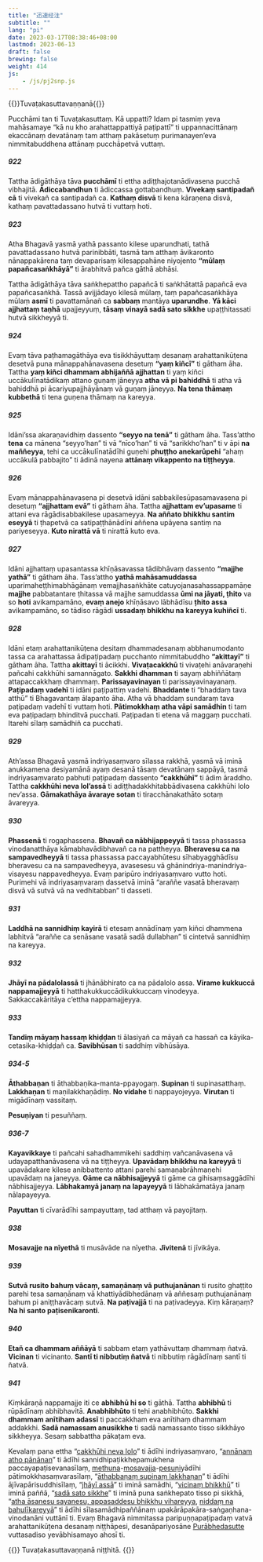 ```yaml
---
title: "迅速经注"
subtitle: ""
lang: "pi"
date: 2023-03-17T08:38:46+08:00
lastmod: 2023-06-13
draft: false
brewing: false
weight: 414
js:
    - /js/pj2snp.js
---
```


{{<subtitle>}}Tuvaṭakasuttavaṇṇanā{{</subtitle>}}

Pucchāmi tan ti Tuvaṭakasuttaṃ. Kā uppatti? Idam pi tasmiṃ yeva mahāsamaye “kā nu kho arahattappattiyā paṭipattī” ti uppannacittānaṃ ekaccānaṃ devatānaṃ tam atthaṃ pakāsetuṃ purimanayen’eva nimmitabuddhena attānaṃ pucchāpetvā vuttaṃ.

##### 922

Tattha ādigāthāya tāva **pucchāmī** ti ettha adiṭṭhajotanādivasena pucchā vibhajitā. **Ādiccabandhun** ti ādiccassa gottabandhuṃ. **Vivekaṃ santipadañ cā** ti vivekañ ca santipadañ ca. **Kathaṃ disvā** ti kena kāraṇena disvā, kathaṃ pavattadassano hutvā ti vuttaṃ hoti.

##### 923

Atha Bhagavā yasmā yathā passanto kilese uparundhati, tathā pavattadassano hutvā parinibbāti, tasmā tam atthaṃ āvikaronto nānappakārena taṃ devaparisaṃ kilesappahāne niyojento **“mūlaṃ papañcasaṅkhāyā”** ti ārabhitvā pañca gāthā abhāsi.

Tattha ādigāthāya tāva saṅkhepattho papañcā ti saṅkhātattā papañcā eva papañcasaṅkhā. Tassā avijjādayo kilesā mūlaṃ, taṃ papañcasaṅkhāya mūlaṃ **asmī** ti pavattamānañ ca **sabbaṃ** mantāya **uparundhe**. **Yā kāci ajjhattaṃ taṇhā** upajjeyyuṃ, **tāsaṃ vinayā sadā sato sikkhe** upaṭṭhitassati hutvā sikkheyyā ti.

##### 924

Evaṃ tāva paṭhamagāthāya eva tisikkhāyuttaṃ desanaṃ arahattanikūṭena desetvā puna mānappahānavasena desetuṃ **“yaṃ kiñcī”** ti gātham āha. Tattha **yaṃ kiñci dhammam abhijaññā ajjhattan** ti yaṃ kiñci uccākulīnatādikaṃ attano guṇaṃ jāneyya **atha vā pi bahiddhā** ti atha vā bahiddhā pi ācariyupajjhāyānaṃ vā guṇaṃ jāneyya. **Na tena thāmaṃ kubbethā** ti tena guṇena thāmaṃ na kareyya.

##### 925

Idāni’ssa akaraṇavidhiṃ dassento **“seyyo na tenā”** ti gātham āha. Tass’attho **tena** ca mānena “seyyo’han” ti vā “nīco’han” ti vā “sarikkho’han” ti v āpi **na maññeyya**, tehi ca uccākulīnatādīhi guṇehi **phuṭṭho anekarūpehi** “ahaṃ uccākulā pabbajito” ti ādinā nayena **attānaṃ vikappento na tiṭṭheyya**.

##### 926

Evaṃ mānappahānavasena pi desetvā idāni sabbakilesūpasamavasena pi desetuṃ **“ajjhattam evā”** ti gātham āha. Tattha **ajjhattam ev’upasame** ti attani eva rāgādisabbakilese upasameyya. **Na aññato bhikkhu santim eseyyā** ti ṭhapetvā ca satipaṭṭhānādīni aññena upāyena santiṃ na pariyeseyya. **Kuto nirattā vā** ti nirattā kuto eva.

##### 927

Idāni ajjhattaṃ upasantassa khīṇāsavassa tādibhāvaṃ dassento **“majjhe yathā”** ti gātham āha. Tass’attho **yathā mahāsamuddassa** uparimaheṭṭhimabhāgānaṃ vemajjhasaṅkhāte catuyojanasahassappamāṇe **majjhe** pabbatantare ṭhitassa vā majjhe samuddassa **ūmi na jāyati, ṭhito** va so **hoti** avikampamāno, **evaṃ anejo** khīṇāsavo lābhādīsu **ṭhito assa** avikampamāno, so tādiso rāgādi **ussadaṃ bhikkhu na kareyya kuhiñcī** ti.

##### 928

Idāni etaṃ arahattanikūṭena desitaṃ dhammadesanaṃ abbhanumodanto tassa ca arahattassa ādipaṭipadaṃ pucchanto nimmitabuddho **“akittayī”** ti gātham āha. Tattha **akittayī** ti ācikkhi. **Vivaṭacakkhū** ti vivaṭehi anāvaraṇehi pañcahi cakkhūhi samannāgato. **Sakkhi dhamman** ti sayaṃ abhiññātaṃ attapaccakkhaṃ dhammaṃ. **Parissayavinayan** ti parissayavinayanaṃ. **Paṭipadaṃ vadehī** ti idāni paṭipattiṃ vadehi. **Bhaddante** ti “bhaddaṃ tava atthū” ti Bhagavantaṃ ālapanto āha. Atha vā bhaddaṃ sundaraṃ tava paṭipadaṃ vadehī ti vuttaṃ hoti. **Pātimokkhaṃ atha vāpi samādhin** ti tam eva paṭipadaṃ bhinditvā pucchati. Paṭipadan ti etena vā maggaṃ pucchati. Itarehi sīlaṃ samādhiñ ca pucchati.

##### 929

Ath’assa Bhagavā yasmā indriyasaṃvaro sīlassa rakkhā, yasmā vā iminā anukkamena desiyamānā ayaṃ desanā tāsaṃ devatānaṃ sappāyā, tasmā indriyasaṃvarato pabhuti paṭipadaṃ dassento **“cakkhūhī”** ti ādim āraddho. Tattha **cakkhūhi neva lol’assā** ti adiṭṭhadakkhitabbādivasena cakkhūhi lolo nev’assa. **Gāmakathāya āvaraye sotan** ti tiracchānakathāto sotaṃ āvareyya.

##### 930

**Phassenā** ti rogaphassena. **Bhavañ ca nābhijappeyyā** ti tassa phassassa vinodanatthāya kāmabhavādibhavañ ca na pattheyya. **Bheravesu ca na sampavedheyyā** ti tassa phassassa paccayabhūtesu sīhabyagghādīsu bheravesu ca na sampavedheyya, avasesesu vā ghānindriya-manindriya-visayesu nappavedheyya. Evaṃ paripūro indriyasaṃvaro vutto hoti. Purimehi vā indriyasaṃvaraṃ dassetvā iminā “araññe vasatā bheravaṃ disvā vā sutvā vā na vedhitabban” ti dasseti.

##### 931

**Laddhā na sannidhiṃ kayirā** ti etesaṃ annādīnaṃ yaṃ kiñci dhammena labhitvā “araññe ca senāsane vasatā sadā dullabhan” ti cintetvā sannidhiṃ na kareyya.

##### 932

**Jhāyī na pādalolassā** ti jhānābhirato ca na pādalolo assa. **Virame kukkuccā nappamajjeyyā** ti hatthakukkuccādikukkuccaṃ vinodeyya. Sakkaccakāritāya c’ettha nappamajjeyya.

##### 933

**Tandiṃ māyaṃ hassaṃ khiḍḍan** ti ālasiyañ ca māyañ ca hassañ ca kāyika-cetasika-khiḍḍañ ca. **Savibhūsan** ti saddhiṃ vibhūsāya.

##### 934-5

**Āthabbaṇan** ti āthabbaṇika-manta-ppayogaṃ. **Supinan** ti supinasatthaṃ. **Lakkhaṇan** ti maṇilakkhaṇādiṃ. **No vidahe** ti nappayojeyya. **Virutan** ti migādīnaṃ vassitaṃ.

**Pesuṇiyan** ti pesuññaṃ.

##### 936-7

**Kayavikkaye** ti pañcahi sahadhammikehi saddhiṃ vañcanāvasena vā udayapatthanāvasena vā na tiṭṭheyya. **Upavādaṃ bhikkhu na kareyyā** ti upavādakare kilese anibbattento attani parehi samaṇabrāhmaṇehi upavādaṃ na janeyya. **Gāme ca nābhisajjeyyā** ti gāme ca gihisaṃsaggādīhi nābhisajjeyya. **Lābhakamyā janaṃ na lapayeyyā** ti lābhakāmatāya janaṃ nālapayeyya.

**Payuttan** ti cīvarādīhi sampayuttaṃ, tad atthaṃ vā payojitaṃ.

##### 938

**Mosavajje na nīyethā** ti musāvāde na nīyetha. **Jīvitenā** ti jīvikāya.

##### 939

**Sutvā rusito bahuṃ vācaṃ, samaṇānaṃ vā puthujanānan** ti rusito ghaṭṭito parehi tesa samaṇānaṃ vā khattiyādibhedānaṃ vā aññesaṃ puthujanānaṃ bahum pi aniṭṭhavācaṃ sutvā. **Na paṭivajjā** ti na paṭivadeyya. Kiṃ kāraṇaṃ? **Na hi santo paṭisenikaronti**.

##### 940

**Etañ ca dhammam aññāyā** ti sabbam etaṃ yathāvuttaṃ dhammaṃ ñatvā. **Vicinan** ti vicinanto. **Santī ti nibbutiṃ ñatvā** ti nibbutiṃ rāgādīnaṃ santī ti ñatvā.

##### 941

Kiṃkāraṇā nappamajje iti ce **abhibhū hi so** ti gāthā. Tattha **abhibhū** ti rūpādīnaṃ abhibhavitā. **Anabhibhūto** ti tehi anabhibhūto. **Sakkhi dhammam anītiham adassī** ti paccakkham eva anītihaṃ dhammam addakkhi. **Sadā namassam anusikkhe** ti sadā namassanto tisso sikkhāyo sikkheyya. Sesaṃ sabbattha pākaṭam eva.

Kevalaṃ pana ettha “[cakkhūhi neva lolo](#929)” ti ādīhi indriyasaṃvaro, “[annānam atho pānānan](#931)” ti ādīhi sannidhipaṭikkhepamukhena paccayapaṭisevanasīlaṃ, [methuna](#933)-[mosavajja](#938)-[pesuṇi](#934-5)yādīhi pātimokkhasaṃvarasīlaṃ, “[āthabbaṇaṃ supinaṃ lakkhaṇan](#934-5)” ti ādīhi ājīvapārisuddhisīlaṃ, “[jhāyī assā](#932)” ti iminā samādhi, “[vicinaṃ bhikkhū](#940)” ti iminā paññā, “[sadā sato sikkhe](#940)” ti iminā puna saṅkhepato tisso pi sikkhā, “[atha āsanesu sayanesu, appasaddesu bhikkhu vihareyya](#932), [niddaṃ na bahulīkareyyā](#933)” ti ādīhi sīlasamādhipaññānaṃ upakārāpakāra-saṅgaṇhana-vinodanāni vuttānī ti. Evaṃ Bhagavā nimmitassa paripuṇṇapaṭipadaṃ vatvā arahattanikūṭena desanaṃ niṭṭhāpesi, desanāpariyosāne [Purābhedasutte](../410/) vuttasadiso yevābhisamayo ahosī ti.

{{<eof>}}
    Tuvaṭakasuttavaṇṇanā niṭṭhitā.
{{</eof>}}